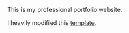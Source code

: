 This is my professional portfolio website.

I heavily modified this [template](https://github.com/Dorota1997/react-frontend-dev-portfolio).
